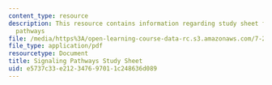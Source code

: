 ```yaml
---
content_type: resource
description: This resource contains information regarding study sheet for signaling
  pathways
file: /media/https%3A/open-learning-course-data-rc.s3.amazonaws.com/7-29j-cellular-neurobiology-spring-2012/e5737c33e212347697011c248636d089_MIT7_29JS12_SigPathwaySht.pdf
file_type: application/pdf
resourcetype: Document
title: Signaling Pathways Study Sheet
uid: e5737c33-e212-3476-9701-1c248636d089
---
```

